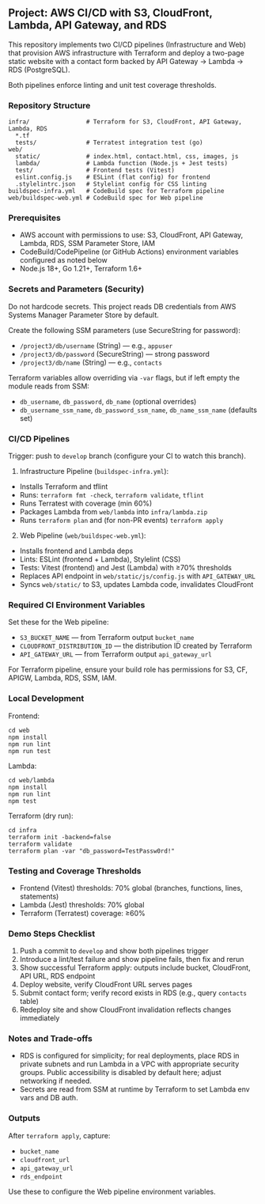 ## Project: AWS CI/CD with S3, CloudFront, Lambda, API Gateway, and RDS




This repository implements two CI/CD pipelines (Infrastructure and Web) that provision AWS infrastructure with Terraform and deploy a two-page static website with a contact form backed by API Gateway → Lambda → RDS (PostgreSQL).

Both pipelines enforce linting and unit test coverage thresholds.

### Repository Structure

```
infra/                # Terraform for S3, CloudFront, API Gateway, Lambda, RDS
  *.tf
  tests/              # Terratest integration test (go)
web/
  static/             # index.html, contact.html, css, images, js
  lambda/             # Lambda function (Node.js + Jest tests)
  test/               # Frontend tests (Vitest)
  eslint.config.js    # ESLint (flat config) for frontend
  .stylelintrc.json   # Stylelint config for CSS linting
buildspec-infra.yml   # CodeBuild spec for Terraform pipeline
web/buildspec-web.yml # CodeBuild spec for Web pipeline
```

### Prerequisites

- AWS account with permissions to use: S3, CloudFront, API Gateway, Lambda, RDS, SSM Parameter Store, IAM
- CodeBuild/CodePipeline (or GitHub Actions) environment variables configured as noted below
- Node.js 18+, Go 1.21+, Terraform 1.6+

### Secrets and Parameters (Security)

Do not hardcode secrets. This project reads DB credentials from AWS Systems Manager Parameter Store by default.

Create the following SSM parameters (use SecureString for password):

- `/project3/db/username` (String) — e.g., `appuser`
- `/project3/db/password` (SecureString) — strong password
- `/project3/db/name` (String) — e.g., `contacts`

Terraform variables allow overriding via `-var` flags, but if left empty the module reads from SSM:

- `db_username`, `db_password`, `db_name` (optional overrides)
- `db_username_ssm_name`, `db_password_ssm_name`, `db_name_ssm_name` (defaults set)

### CI/CD Pipelines

Trigger: push to `develop` branch (configure your CI to watch this branch).

1) Infrastructure Pipeline (`buildspec-infra.yml`):
- Installs Terraform and tflint
- Runs: `terraform fmt -check`, `terraform validate`, `tflint`
- Runs Terratest with coverage (min 60%)
- Packages Lambda from `web/lambda` into `infra/lambda.zip`
- Runs `terraform plan` and (for non-PR events) `terraform apply`

2) Web Pipeline (`web/buildspec-web.yml`):
- Installs frontend and Lambda deps
- Lints: ESLint (frontend + Lambda), Stylelint (CSS)
- Tests: Vitest (frontend) and Jest (Lambda) with ≥70% thresholds
- Replaces API endpoint in `web/static/js/config.js` with `API_GATEWAY_URL`
- Syncs `web/static/` to S3, updates Lambda code, invalidates CloudFront

### Required CI Environment Variables

Set these for the Web pipeline:

- `S3_BUCKET_NAME` — from Terraform output `bucket_name`
- `CLOUDFRONT_DISTRIBUTION_ID` — the distribution ID created by Terraform
- `API_GATEWAY_URL` — from Terraform output `api_gateway_url`

For Terraform pipeline, ensure your build role has permissions for S3, CF, APIGW, Lambda, RDS, SSM, IAM.

### Local Development

Frontend:

```
cd web
npm install
npm run lint
npm run test
```

Lambda:

```
cd web/lambda
npm install
npm run lint
npm test
```

Terraform (dry run):

```
cd infra
terraform init -backend=false
terraform validate
terraform plan -var "db_password=TestPassw0rd!"
```

### Testing and Coverage Thresholds

- Frontend (Vitest) thresholds: 70% global (branches, functions, lines, statements)
- Lambda (Jest) thresholds: 70% global
- Terraform (Terratest) coverage: ≥60%

### Demo Steps Checklist

1. Push a commit to `develop` and show both pipelines trigger
2. Introduce a lint/test failure and show pipeline fails, then fix and rerun
3. Show successful Terraform apply: outputs include bucket, CloudFront, API URL, RDS endpoint
4. Deploy website, verify CloudFront URL serves pages
5. Submit contact form; verify record exists in RDS (e.g., query `contacts` table)
6. Redeploy site and show CloudFront invalidation reflects changes immediately

### Notes and Trade-offs

- RDS is configured for simplicity; for real deployments, place RDS in private subnets and run Lambda in a VPC with appropriate security groups. Public accessibility is disabled by default here; adjust networking if needed.
- Secrets are read from SSM at runtime by Terraform to set Lambda env vars and DB auth.

### Outputs

After `terraform apply`, capture:

- `bucket_name`
- `cloudfront_url`
- `api_gateway_url`
- `rds_endpoint`

Use these to configure the Web pipeline environment variables.
